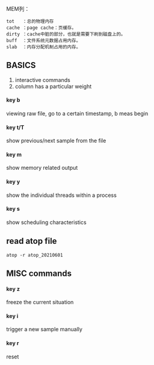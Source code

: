 MEM列：
```
tot   ：总的物理内存
cache ：page cache：页缓存。
dirty ：cache中脏的部分，也就是需要下刷到磁盘上的。
buff  ：文件系统元数据占用内存。
slab  ：内存分配机制占用的内存。
```

## BASICS
1. interactive commands
2. column has a particular weight

#### key b
viewing raw file, go to a certain timestamp, b meas begin

#### key t/T
show previous/next sample from the file

#### key m
show memory related output

#### key y
show the individual threads within a process

#### key s
show scheduling characteristics

## read atop file
```
atop -r atop_20210601
```

## MISC commands
#### key z
freeze the current situation

#### key i
trigger a new sample manually

#### key r
reset

